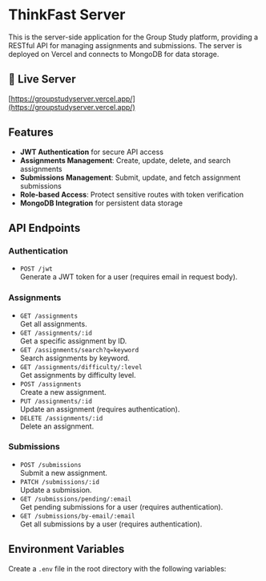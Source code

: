 # ThinkFast Server

This is the server-side application for the Group Study platform, providing a RESTful API for managing assignments and submissions. The server is deployed on Vercel and connects to MongoDB for data storage.

## 🚀 Live Server

[https://groupstudyserver.vercel.app/](https://groupstudyserver.vercel.app/)

## Features

- **JWT Authentication** for secure API access
- **Assignments Management**: Create, update, delete, and search assignments
- **Submissions Management**: Submit, update, and fetch assignment submissions
- **Role-based Access**: Protect sensitive routes with token verification
- **MongoDB Integration** for persistent data storage

## API Endpoints

### Authentication

- `POST /jwt`  
  Generate a JWT token for a user (requires email in request body).

### Assignments

- `GET /assignments`  
  Get all assignments.
- `GET /assignments/:id`  
  Get a specific assignment by ID.
- `GET /assignments/search?q=keyword`  
  Search assignments by keyword.
- `GET /assignments/difficulty/:level`  
  Get assignments by difficulty level.
- `POST /assignments`  
  Create a new assignment.
- `PUT /assignments/:id`  
  Update an assignment (requires authentication).
- `DELETE /assignments/:id`  
  Delete an assignment.

### Submissions

- `POST /submissions`  
  Submit a new assignment.
- `PATCH /submissions/:id`  
  Update a submission.
- `GET /submissions/pending/:email`  
  Get pending submissions for a user (requires authentication).
- `GET /submissions/by-email/:email`  
  Get all submissions by a user (requires authentication).

## Environment Variables

Create a `.env` file in the root directory with the following variables:
